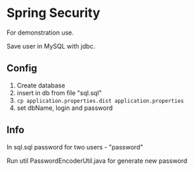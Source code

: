 # Spring Security

For demonstration use.

Save user in MySQL with jdbc.

## Config

1. Create database
2. insert in db from file "sql.sql"
3. `cp application.properties.dist application.properties`
4. set dbName, login and password

## Info

In sql.sql password for two users - "password"  

Run util PasswordEncoderUtil.java for generate new password
